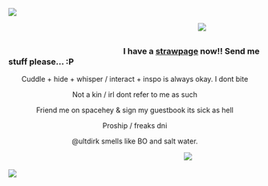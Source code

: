 ![](https://i.postimg.cc/NMvSPGQd/Untitled330-20240228232023.png)

　　　　　　　　　　　　　　　　　　　　　　　　　　　![](https://komarev.com/ghpvc/?username=ultjake&color=1f9400)

### 　　　　　　　　　　　　　　I have a [strawpage](https://boxconsumer89.straw.page/) now!! Send me stuff please... :P 



<p align="center">Cuddle + hide + whisper / interact + inspo is always okay. I dont bite</p>

<p align="center">Not a kin / irl dont refer to me as such</p>

<p align="center">Friend me on spacehey & sign my guestbook its sick as hell </p>

<p align="center">Proship / freaks dni </p>

<p align="center"> @ultdirk smells like BO and salt water. </p>

　　　　　　　　　　　　　　　　　　　　　　　　　![](https://64.media.tumblr.com/31019cec5fda099519c3e6829ff253d2/5fed3d4ee40f3b6a-fd/s1280x1920/931dde43aeaa5dc0c847e465c050c8fa259b9d74.gifv)

![](https://i.postimg.cc/cC2QXCSH/Untitled330-20240228232027.png)
